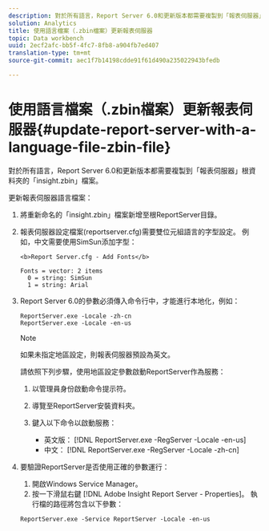 ```yaml
---
description: 對於所有語言，Report Server 6.0和更新版本都需要複製到「報表伺服器」根資料夾的「insight.zbin」檔案。
solution: Analytics
title: 使用語言檔案（.zbin檔案）更新報表伺服器
topic: Data workbench
uuid: 2ecf2afc-bb5f-4fc7-8fb8-a904fb7ed407
translation-type: tm+mt
source-git-commit: aec1f7b14198cdde91f61d490a235022943bfedb

---
```



# 使用語言檔案（.zbin檔案）更新報表伺服器{#update-report-server-with-a-language-file-zbin-file}

對於所有語言，Report Server 6.0和更新版本都需要複製到「報表伺服器」根資料夾的「insight.zbin」檔案。

更新報表伺服器語言檔案：

1. 將重新命名的「insight.zbin」檔案新增至根ReportServer目錄。
1. 報表伺服器設定檔案(reportserver.cfg)需要雙位元組語言的字型設定。 例如，中文需要使用SimSun添加字型：

   ```
   <b>Report Server.cfg - Add Fonts</b> 
   
   Fonts = vector: 2 items 
     0 = string: SimSun 
     1 = string: Arial
   ```

1. Report Server 6.0的參數必須傳入命令行中，才能進行本地化，例如：

   ```
   ReportServer.exe -Locale -zh-cn 
   ReportServer.exe -Locale -en-us
   ```

   >[!NOTE]
   >
   >如果未指定地區設定，則報表伺服器預設為英文。

   請依照下列步驟，使用地區設定參數啟動ReportServer作為服務：

   1. 以管理員身份啟動命令提示符。
   1. 導覽至ReportServer安裝資料夾。
   1. 鍵入以下命令以啟動服務：

      * 英文版： [!DNL ReportServer.exe -RegServer -Locale -en-us]
      * 中文： [!DNL ReportServer.exe -RegServer -Locale -zh-cn]

1. 要驗證ReportServer是否使用正確的參數運行：

   1. 開啟Windows Service Manager。
   1. 按一下滑鼠右鍵 [!DNL Adobe Insight Report Server - Properties]。
   執行檔的路徑將包含以下參數：

   ```
   ReportServer.exe -Service ReportServer -Locale -en-us
   ```

